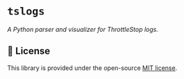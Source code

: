 # `tslogs`
*A Python parser and visualizer for ThrottleStop logs.*



## 📜 License

This library is provided under the open-source
[MIT license](https://choosealicense.com/licenses/mit/).
